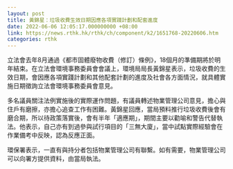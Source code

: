 ```yaml
---
layout: post
title: 黃錦星：垃圾收費生效日期因應各項實踐計劃和配套進度
date: 2022-06-06 12:05:17.000000000 +08:00
link: https://news.rthk.hk/rthk/ch/component/k2/1651768-20220606.htm
categories: rthk
---
```


立法會去年8月通過《都市固體廢物收費（修訂）條例》，18個月的準備期將於明年結束。在立法會環境事務委員會會議上，環境局局長黃錦星表示，垃圾收費的生效日期，會因應各項實踐計劃和其他配套計劃的進度及社會各方面情況，就具體實施日期徵詢立法會環境事務委員會意見。

多名議員關注法例實施後的實際運作問題，有議員轉述物業管理公司意見，擔心與住戶有磨擦，亦擔心追查工作有困難。黃錦星回應，當局預料推行垃圾收費後會有磨合期，所以待政策落實後，會有半年「適應期」，期間主要以勸喻和警告代替執法。他表示，自己亦有到過參與試行項目的「三無大廈」，當中試點實際經驗會在作業備考中反映，認為反應正面。

環保署表示，一直有與持分者包括物業管理公司有聯繫。如有需要，物業管理公司可以向署方提供資料，由當局執法。
